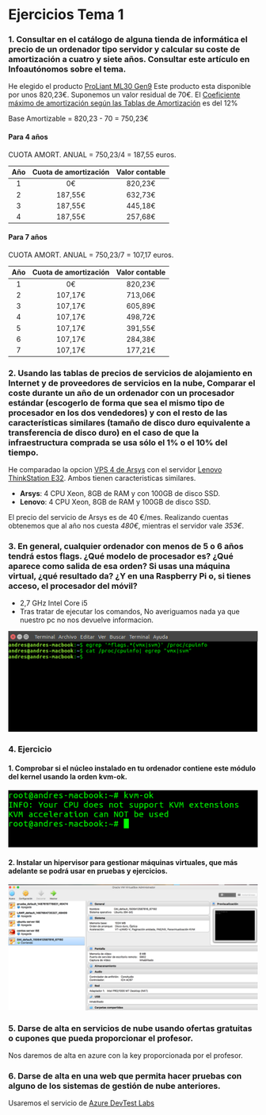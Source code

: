 # Ejercicios Tema 1


### 1. Consultar en el catálogo de alguna tienda de informática el precio de un ordenador tipo servidor y calcular su coste de amortización a cuatro y siete años. Consultar este artículo en Infoautónomos sobre el tema.

He elegido el producto [ProLiant ML30 Gen9](https://www.mercadoactual.es/hp-servidor-proliant-hp-ml30-gen9-procesador-intel-xeon-e3.html?colabG=2&gclid=CjwKCAjw3rfOBRBJEiwAam-GsKBGlWOfqVCAEDO0Ul8a2Yu1QFeZTksD51Q5RimvqWsYheLfqbt2ahoC4KUQAvD_BwE)
Este producto esta disponible por unos 820,23€. Suponemos un valor residual de 70€.
El [Coeficiente máximo de amortización según las Tablas de Amortización](http://www.agenciatributaria.es/AEAT.internet/Inicio/_Segmentos_/Empresas_y_profesionales/Empresarios_individuales_y_profesionales/Rendimientos_de_actividades_economicas_en_el_IRPF/Regimenes_para_determinar_el_rendimiento_de_las_actividades_economicas/Estimacion_Directa_Simplificada.shtml) es del 12%

Base Amortizable = 820,23 - 70 = 750,23€


#### Para 4 años


CUOTA AMORT. ANUAL = 750,23/4 = 187,55 euros.



| Año  | Cuota de amortización  | Valor contable  |
|:----:|:-----------------------:|:------:|
|1     |0€                       |820,23€ |
|2     |187,55€                  |632,73€ |
|3     |187,55€                  |445,18€ |
|4     |187,55€                  |257,68€ |     


#### Para 7 años


CUOTA AMORT. ANUAL = 750,23/7 = 107,17 euros.



| Año  | Cuota de amortización  | Valor contable  |
|:----:|:-----------------------:|:------:|
|1     |0€                       |820,23€ |
|2     |107,17€                  |713,06€ |
|3     |107,17€                  |605,89€ |
|4     |107,17€                  |498,72€ |     
|5     |107,17€                  |391,55€ |    
|6     |107,17€                  |284,38€ |    
|7     |107,17€                  |177,21€ |    

### 2. Usando las tablas de precios de servicios de alojamiento en Internet y de proveedores de servicios en la nube, Comparar el coste durante un año de un ordenador con un procesador estándar (escogerlo de forma que sea el mismo tipo de procesador en los dos vendedores) y con el resto de las características similares (tamaño de disco duro equivalente a transferencia de disco duro) en el caso de que la infraestructura comprada se usa sólo el 1% o el 10% del tiempo.

He comparadao la opcion [VPS 4 de Arsys](https://www.arsys.es/servidores/vps?s=cpc&c=316967523&a=19256490003&gclid=CjwKEAjwu7LOBRDZ_MOHmpW6kW8SJABC19sY7NZDxQiYKiEFKNqbyc0JNWiLpuct0ck4DxJzyXIB-BoCBHLw_wcB) con el servidor [Lenovo ThinkStation E32](http://www.ebay.es/itm/Lenovo-ThinkStation-E32-SFF-Xeon-e3-1230v3-3-3ghz-8gb-RAM-128gb-SSD-K600-/372061303478?_trksid=p2141725.m3641.l6368).  Ambos tienen caracteristicas similares.
* **Arsys**: 4 CPU Xeon, 8GB de RAM y con 100GB de disco SSD.  
* **Lenovo**: 4 CPU Xeon, 8GB de RAM y 100GB de disco SSD.  

El precio del servicio de Arsys es de 40 €/mes. Realizando cuentas obtenemos que  al año nos cuesta *480€*, mientras el servidor vale *353€*.

### 3. En general, cualquier ordenador con menos de 5 o 6 años tendrá estos flags. ¿Qué modelo de procesador es? ¿Qué aparece como salida de esa orden? Si usas una máquina virtual, ¿qué resultado da? ¿Y en una Raspberry Pi o, si tienes acceso, el procesador del móvil?
* 2,7 GHz Intel Core i5
* Tras tratar de ejecutar los comandos, No averiguamos nada ya que nuestro pc no nos devuelve informacion.

![c1](https://github.com/Maverick94/EjerciciosIV/blob/master/tema1/img/C1.png)


### 4. Ejercicio
#### 1. Comprobar si el núcleo instalado en tu ordenador contiene este módulo del kernel usando la orden kvm-ok.
![c2](https://github.com/Maverick94/EjerciciosIV/blob/master/tema1/img/C2.png)

#### 2. Instalar un hipervisor para gestionar máquinas virtuales, que más adelante se podrá usar en pruebas y ejercicios.
![c3](https://github.com/Maverick94/EjerciciosIV/blob/master/tema1/img/C3.png)


### 5. Darse de alta en servicios de nube usando ofertas gratuitas o cupones que pueda proporcionar el profesor.

Nos daremos de alta en azure con la key proporcionada por el profesor.

### 6. Darse de alta en una web que permita hacer pruebas con alguno de los sistemas de gestión de nube anteriores.

Usaremos el servicio de [Azure DevTest Labs](https://azure.microsoft.com/en-us/services/devtest-lab/)
